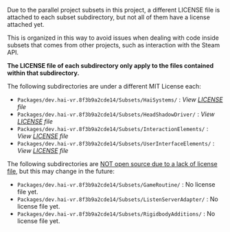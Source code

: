 Due to the parallel project subsets in this project, a different LICENSE file is
attached to each subset subdirectory, but not all of them have a license attached yet.

This is organized in this way to avoid issues when dealing with code inside subsets that comes from other projects,
such as interaction with the Steam API.

**The LICENSE file of each subdirectory only apply to the files contained within that subdirectory.**

The following subdirectories are under a different MIT License each:
- `Packages/dev.hai-vr.8f3b9a2cde14/Subsets/HaiSystems/` : *View [LICENSE](Packages/dev.hai-vr.8f3b9a2cde14/Subsets/HaiSystems/LICENSE) file*
- `Packages/dev.hai-vr.8f3b9a2cde14/Subsets/HeadShadowDriver/` : *View [LICENSE](Packages/dev.hai-vr.8f3b9a2cde14/Subsets/HeadShadowDriver/LICENSE) file*
- `Packages/dev.hai-vr.8f3b9a2cde14/Subsets/InteractionElements/` : *View [LICENSE](Packages/dev.hai-vr.8f3b9a2cde14/Subsets/InteractionElements/LICENSE) file*
- `Packages/dev.hai-vr.8f3b9a2cde14/Subsets/UserInterfaceElements/` : *View [LICENSE](Packages/dev.hai-vr.8f3b9a2cde14/Subsets/UserInterfaceElements/LICENSE) file*

The following subdirectories are [NOT open source due to a lack of license file](https://choosealicense.com/no-permission/), but this may change in the future:
- `Packages/dev.hai-vr.8f3b9a2cde14/Subsets/GameRoutine/` : No license file yet.
- `Packages/dev.hai-vr.8f3b9a2cde14/Subsets/ListenServerAdapter/` : No license file yet.
- `Packages/dev.hai-vr.8f3b9a2cde14/Subsets/RigidbodyAdditions/` : No license file yet.
